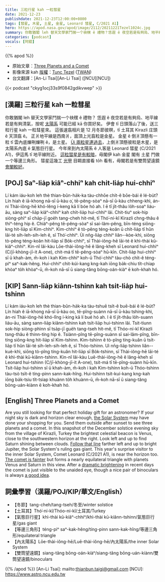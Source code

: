 ```yaml
---
title: 三粒行星 kah 一粒彗星
date: 2021-12-23
publishdate: 2021-12-23T12:00:00+0800
tags: [彗星, 木星, 土星, 金星, Leonard 彗星, C/2021 A1]
hero: https://apod.nasa.gov/apod/image/2112/20211221Tezel1024c.jpg
summary: 你敢猶閣 leh 替天文學家鬥揣一个袂䆀 ê 禮物？恁遐 ê 夜空若是有夠烏、地平線若是有夠清氣，按呢太陽系可能已經替你買好勢矣。
categories: [podcast]
vocals: [阿錕]
---
```


{{% apod %}}

- 原始文章：[Three Planets and a Comet](https://apod.nasa.gov/apod/ap211223.html)
- 影像來源 kah [版權][copyright]：[Tunc Tezel](http://www.twanight.org/tezel) ([TWAN](http://www.twanight.org/))
- 台文翻譯：[An-Li Tsai][An-Li Tsai] ([NCU][NCU])

{{< podcast "ckyg1ocj33s9f0842gdikvwep" >}}

## [漢羅] 三粒行星 kah 一粒彗星
你敢猶閣 leh 替天文學家鬥揣一个袂䆀 ê 禮物？
恁遐 ê 夜空若是有夠烏、地平線若是有夠清氣，按呢 [太陽系][the Solar System] 可能已經 kā 你買好矣。
伊會 tī 日頭落山了後，送三粒行星 kah 一粒彗星來。
這張速翕相片是 12 月冬節彼暝，tī 土耳其 Kirazli 庄頭 ê 天頂翕 ê。
正爿地平線是西南爿，面頂上光翕粒是金星。
金星 ê 倒爿頂懸有一粒 tī 雲內底爍咧爍咧 ê，是土星。
[Ùi 兩粒星連過去][Follow that line t]，上倒爿頂懸彼粒是木星，是太陽系內底 ê 氣態巨行星。
今年來到內太陽系 ê 人客是 Leonard 彗星 (C/2021 A1)，伊這馬 tī 地平線附近。
[這粒彗星是有較暗][The comet is fainter]，毋閣伊 kah 金星 閣有 土星 鬥做一个等邊三角形。
彗星這幾工 [光甲][dramatic brightening] 目睭直接看 to̍h 看有，毋閣若是有雙筒望遠鏡 [會閣較好][a good idea]。


## [POJ] Saⁿ-lia̍p kiâⁿ-chhiⁿ kah chi̍t-lia̍p hui-chhiⁿ
Lí kám iáu-koh leh thè thian-bûn-ha̍k-ka tàu-chhōe chi̍t-ê bōe-bái ê lé-bu̍t?
Lín hiah ê iā-khong nā-sī ū-kàu o͘, tē-pêng-sòaⁿ nā-sī ū-kàu chheng-khì, án-ni Thài-iông-hē khó-lêng í-keng kā lí bóe hó ah.
I ē tī ji̍t-thâu lo̍h-soaⁿ liáu-āu, sàng saⁿ-lia̍p kiâⁿ-chhiⁿ kah chi̍t-lia̍p hui-chhiⁿ lâi.
Chit-tiuⁿ sok-hip siòng-phìⁿ sī cha̍p-jī goe̍h tang-cheh hit-mê, tī Thó͘-ní-kî Kirazli chng-thâu ê thiⁿ-téng hip ê.
Chiàⁿ-pêng tē-pêng-sòaⁿ sī sai-lâm-pêng, bīn-téng siōng-kng hit-lia̍p sī Kim-chhiⁿ.
Kim-chhiⁿ ê tò-pêng téng-koân ū chi̍t-lia̍p tī hûn lāi-té sih-leh-sih-leh ê, sī Thó͘-chhiⁿ.
Ùi nn̄g-lia̍p chhiⁿ liân--kòe-khì, siōng tò-pêng téng-koân hit-lia̍p sī Bo̍k-chhiⁿ, sī Thài-iông-hē lāi-té ê khì-thài kū-kiâⁿ-chhiⁿ.
Kin-nî lâi-kàu Lōe-thài-iông-hē ê lâng-kheh sī Leonard hui-chhiⁿ (C/jī-khòng-jī-it A-one), chit-má tī tē-pêng-sòaⁿ hū-kīn.
Chit-lia̍p hui-chhiⁿ sī ū khah-àm, m̄-koh i kah Kim-chhiⁿ koh-ū Thó͘-chhiⁿ tàu-chò chi̍t-ê téng-piⁿ saⁿ-kak-hêng.
Hui-chhiⁿ chit-kúi-kang kng-kah iōng ba̍k-chiu ti̍t-chiap khòaⁿ to̍h khòaⁿ-ū, m̄-koh nā-sī ū siang-tâng bōng-oán-kiàⁿ ē koh-khah hó.

## [KIP]  Sann-lia̍p kiânn-tshinn kah tsi̍t-lia̍p hui-tshinn
Lí kám iáu-koh leh thè thian-bûn-ha̍k-ka tàu-tshuē tsi̍t-ê buē-bái ê lé-bu̍t?
Lín hiah ê iā-khong nā-sī ū-kàu oo, tē-pîng-suànn nā-sī ū-kàu tshing-khì, án-ni Thài-iông-hē khó-lîng í-king kā lí bué hó ah.
I ē tī ji̍t-thâu lo̍h-suann liáu-āu, sàng sann-lia̍p kiânn-tshinn kah tsi̍t-lia̍p hui-tshinn lâi.
Tsit-tiunn sok-hip siòng-phìnn sī tsa̍p-jī gue̍h tang-tseh hit-mê, tī Thóo-ní-kî Kirazli tsng-thâu ê thinn-tíng hip ê.
Tsiànn-pîng tē-pîng-suànn sī sai-lâm-pîng, bīn-tíng siōng-kng hit-lia̍p sī Kim-tshinn.
Kim-tshinn ê tò-pîng tíng-kuân ū tsi̍t-lia̍p tī hûn lāi-té sih-leh-sih-leh ê, sī Thóo-tshinn.
Uì nn̄g-lia̍p tshinn liân--kuè-khì, siōng tò-pîng tíng-kuân hit-lia̍p sī Bo̍k-tshinn, sī Thài-iông-hē lāi-té ê khì-thài kū-kiânn-tshinn.
Kin-nî lâi-kàu Luē-thài-iông-hē ê lâng-kheh sī Leonard hui-tshinn (C/jī-khòng-jī-it A-one), tsit-má tī tē-pîng-suànn hū-kīn.
Tsit-lia̍p hui-tshinn sī ū khah-àm, m̄-koh i kah Kim-tshinn koh-ū Thóo-tshinn tàu-tsò tsi̍t-ê tíng-pinn sann-kak-hîng.
Hui-tshinn tsit-kuí-kang kng-kah iōng ba̍k-tsiu ti̍t-tsiap khuànn to̍h khuànn-ū, m̄-koh nā-sī ū siang-tâng bōng-uán-kiànn ē koh-khah hó.

## [English] Three Planets and a Comet
Are you still looking for that perfect holiday gift for an astronomer?
If your night sky is dark and horizon clear enough, [the Solar System][the Solar System] may have done your shopping for you.
Send them outside after sunset to see three planets and a comet.
In this snapshot of the December solstice evening sky from the village of Kirazli, Turkey the brightest celestial beacon is Venus, close to the southwestern horizon at the right.
Look left and up to find Saturn shining between clouds.
[Follow that line][Follow that line e] farther left and up to bright Jupiter, the Solar System's ruling gas giant.
This year's surprise visitor to the inner Solar System, Comet Leonard (C/2021 A1), is near the horizon too.
[The comet is fainter][The comet is fainter] but forms a nearly equilateral triangle with planets Venus and Saturn in this view.
After a [dramatic brightening][dramatic brightening] in recent days the comet is just visible to the unaided eye, though a nice pair of binoculars is always [a good idea][a good idea].

## 詞彙學習（漢羅/POJ/KIP/華文/English）
- 【冬節】tang-cheh/tang-tseh/冬至/winter solstice
- 【土耳其】Thó͘-ní-kî/Thóo-ní-kî/土耳其/Turkey
- 【氣態巨行星】khì-thài kū-kiâⁿ-chhiⁿ/khì-thài kū-kiânn-tshinn/氣態巨行星/gas giant
- 【等邊三角形】téng-piⁿ saⁿ-kak-hêng/tíng-pinn sann-kak-hîng/等邊三角形/equilateral triangle
- 【內太陽系】Lōe-thài-iông-hē/Luē-thài-iông-hē/內太陽系/the inner Solar System
- 【雙筒望遠鏡】siang-tâng bōng-oán-kiàⁿ/siang-tâng bōng-uán-kiànn/雙筒望遠鏡/binoculars


{{% /apod %}}
[An-Li Tsai]: mailto:thianbun.taigi@gmail.com
[NCU]: https://www.astro.ncu.edu.tw

[copyright]: https://apod.nasa.gov/apod/fap/lib/about_apod.html#srapply

[the Solar System]:https://solarsystem.nasa.gov/solar-system/our-solar-system/overview/
[Follow that line e]:https://apod.nasa.gov/apod/ap211219.html
[Follow that line t]:https://apod.tw/daily/20211219/
[The comet is fainter]:https://earthsky.org/astronomy-essentials/comet-leonard-might-become-2021s-brightest-2022/
[dramatic brightening]:https://www.spaceweather.com/archive.php?view=1&day=21&month=12&year=2021
[a good idea]:https://spaceweathergallery.com/index.php?title=leonard
